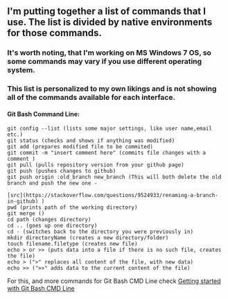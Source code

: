 ## I'm putting together a list of commands that I use. The list is divided by native environments for those commands. 

### It's worth noting, that I'm working on MS Windows 7 OS, so some commands may vary if you use different operating system.
### This list is personalized to my own likings and is not showing all of the commands available for each interface. 




#### Git Bash Command Line:

``` 
git config --list (lists some major settings, like user name,email etc.)
git status (checks and shows if anything was modified)
git add	(prepares modified file to be commited)
git commit -m "insert comment here" (commits file changes with a comment )
git pull (pulls repository version from your github page)
git push (pushes changes to github)
git push origin :old_branch new_branch (This will both delete the old branch and push the new one - 

[src](https://stackoverflow.com/questions/9524933/renaming-a-branch-in-github) )
pwd (prints path of the working directory)
git merge ()
cd path (changes directory)
cd .. (goes up one directory)
cd - (switches back to the directory you were previously in)
mkdir directoryName (creates a new directory/folder)
touch filename.filetype (creates new file)
echo > or >> (puts data into a file if there is no such file, creates the file)
echo > (">" replaces all content of the file, with new data)
echo >> (">>" adds data to the current content of the file)

```
For this, and more commands for Git Bash CMD Line check [Getting started with Git Bash CMD Line](https://git-scm.com/book/en/v2/Getting-Started-The-Command-Line)

